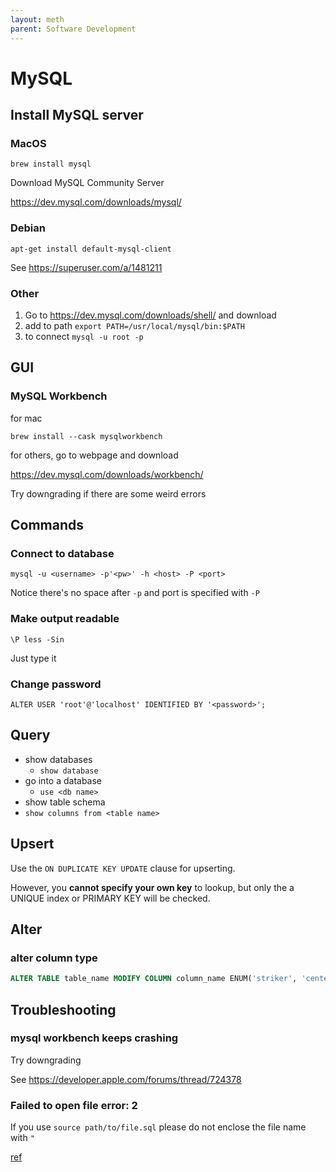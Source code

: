 ```yaml
---
layout: meth
parent: Software Development
---
```


# MySQL

## Install MySQL server

### MacOS

```
brew install mysql
```

Download MySQL Community Server

<https://dev.mysql.com/downloads/mysql/>

### Debian

```
apt-get install default-mysql-client
```

See <https://superuser.com/a/1481211>

### Other

1. Go to  <https://dev.mysql.com/downloads/shell/> and download
2. add to path `export PATH=/usr/local/mysql/bin:$PATH`
3. to connect `mysql -u root -p`

## GUI

### MySQL Workbench

for mac

```
brew install --cask mysqlworkbench
```

for others, go to webpage and download

<https://dev.mysql.com/downloads/workbench/>

Try downgrading if there are some weird errors

## Commands

### Connect to database

```
mysql -u <username> -p'<pw>' -h <host> -P <port>
```

Notice there's no space after `-p` and port is specified with `-P`

### Make output readable

```
\P less -Sin
```

Just type it

### Change password

```
ALTER USER 'root'@'localhost' IDENTIFIED BY '<password>';
```

## Query

- show databases
	- `show database`
- go into a database
	- `use <db name>`
- show table schema
- `show columns from <table name>`

## Upsert

Use the `ON DUPLICATE KEY UPDATE` clause for upserting. 

However, you **cannot specify your own key** to lookup, but only the a UNIQUE index or PRIMARY KEY will be checked.

## Alter 

### alter column type

```sql
ALTER TABLE table_name MODIFY COLUMN column_name ENUM('striker', 'center back');
```

## Troubleshooting

### mysql workbench keeps crashing

Try downgrading

See <https://developer.apple.com/forums/thread/724378>

### Failed to open file error: 2

If you use `source path/to/file.sql` please do not enclose the file name with `"`

[ref](https://stackoverflow.com/a/21508631)
